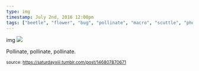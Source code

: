```yaml
---
type: img
timestamp: July 2nd, 2016 12:00pm
tags: ["beetle", "flower", "bug", "pollinate", "macro", "scuttle", "photography"]
---
```

img
<img src="https://saturdayxiii.github.io/media/146807870671.gif"/>

Pollinate, pollinate, pollinate.
 
      
      
      
      
      
  
<small>source: https://saturdayxiii.tumblr.com/post/146807870671</small>